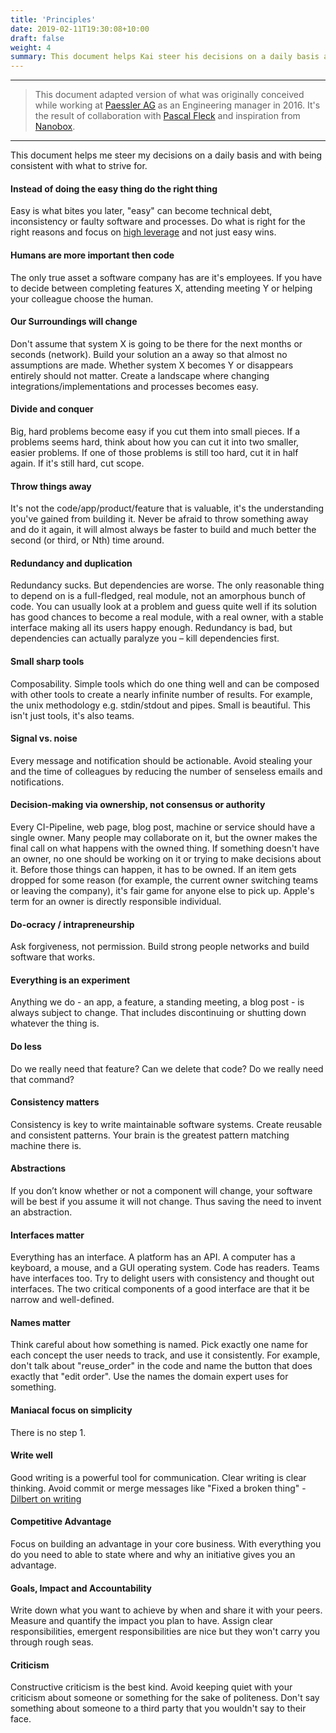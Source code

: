 ```yaml
---
title: 'Principles'
date: 2019-02-11T19:30:08+10:00
draft: false
weight: 4
summary: This document helps Kai steer his decisions on a daily basis and with being consistent with what to strive for.
---
```


---

> This document adapted version of what was originally conceived while working at [Paessler AG](https://paessler.com) as an Engineering manager in 2016. It's the result of collaboration with [Pascal Fleck](https://paessler.com) and inspiration from [Nanobox](https://content.nanobox.io/the-developer-manifesto/).

---

This document helps me steer my decisions on a daily basis and with being consistent with what to strive for.

#### Instead of doing the easy thing do the right thing

Easy is what bites you later, "easy" can become technical debt, inconsistency or faulty software and processes. Do what is right for the right reasons and focus on [high leverage](https://gist.github.com/rondy/af1dee1d28c02e9a225ae55da2674a6f) and not just easy wins.

#### Humans are more important then code

The only true asset a software company has are it's employees.
If you have to decide between completing features X, attending meeting Y or helping your colleague choose the human.

#### Our Surroundings will change

Don't assume that system X is going to be there for the next months or seconds (network).
Build your solution an a away so that almost no assumptions are made. Whether system X becomes Y or disappears entirely should not matter. Create a landscape where changing integrations/implementations and processes becomes easy.

#### Divide and conquer

Big, hard problems become easy if you cut them into small pieces.
If a problems seems hard, think about how you can cut it into two smaller, easier problems. If one of those problems is still too hard, cut it in half again. If it's still hard, cut scope.

#### Throw things away

It's not the code/app/product/feature that is valuable, it's the understanding you've gained from building it.
Never be afraid to throw something away and do it again, it will almost always be faster to build and much better the second (or third, or Nth) time around.

#### Redundancy and duplication

Redundancy sucks. But dependencies are worse.
The only reasonable thing to depend on is a full-fledged, real module, not an amorphous bunch of code.
You can usually look at a problem and guess quite well if its solution has good chances to become a real module, with a real owner, with a stable interface making all its users happy enough.
Redundancy is bad, but dependencies can actually paralyze you – kill dependencies first.

#### Small sharp tools

Composability. Simple tools which do one thing well and can be composed with other tools to create a nearly infinite number of results. For example, the unix methodology e.g. stdin/stdout and pipes. Small is beautiful. This isn't just tools, it's also teams.

#### Signal vs. noise

Every message and notification should be actionable.
Avoid stealing your and the time of colleagues by reducing the number of senseless emails and notifications.

#### Decision-making via ownership, not consensus or authority

Every CI-Pipeline, web page, blog post, machine or service should have a single owner.
Many people may collaborate on it, but the owner makes the final call on what happens with the owned thing.
If something doesn't have an owner, no one should be working on it or trying to make decisions about it. Before those things can happen, it has to be owned.
If an item gets dropped for some reason (for example, the current owner switching teams or leaving the company), it's fair game for anyone else to pick up.
Apple's term for an owner is directly responsible individual. 

#### Do-ocracy / intrapreneurship

Ask forgiveness, not permission. Build strong people networks and build software that works.

#### Everything is an experiment

Anything we do - an app, a feature, a standing meeting, a blog post - is always subject to change. That includes discontinuing or shutting down whatever the thing is.

#### Do less

Do we really need that feature? Can we delete that code? Do we really need that command?

#### Consistency matters

Consistency is key to write maintainable software systems.
Create reusable and consistent patterns. Your brain is the greatest pattern matching machine there is.

#### Abstractions

If you don’t know whether or not a component will change, your software will be best if you assume it will not change. Thus saving the need to invent an abstraction.

#### Interfaces matter

Everything has an interface. A platform has an API. A computer has a keyboard, a mouse, and a GUI operating system. Code has readers. Teams have interfaces too. Try to delight users with consistency and thought out interfaces.
The two critical components of a good interface are that it be narrow and well-defined.

#### Names matter

Think careful about how something is named. Pick exactly one name for each concept the user needs to track, and use it consistently. For example, don't talk about "reuse_order" in the code and name the button that does exactly that "edit order". Use the names the domain expert uses for something.

#### Maniacal focus on simplicity

There is no step 1.

#### Write well

Good writing is a powerful tool for communication. Clear writing is clear thinking. Avoid commit or merge messages like "Fixed a broken thing" - [Dilbert on writing](https://dilbertblog.typepad.com/the_dilbert_blog/2007/06/the_day_you_bec.html)

#### Competitive Advantage

Focus on building an advantage in your core business. With everything you do you need to able to state where and why an initiative gives you an advantage.

#### Goals, Impact and Accountability

Write down what you want to achieve by when and share it with your peers. Measure and quantify the impact you plan to have. Assign clear responsibilities, emergent responsibilities are nice but they won't carry you through rough seas.

#### Criticism

Constructive criticism is the best kind. Avoid keeping quiet with your criticism about someone or something for the sake of politeness. Don't say something about someone to a third party that you wouldn't say to their face.
